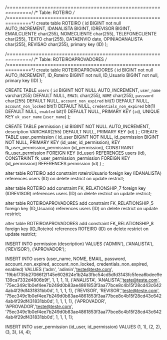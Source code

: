 
/*==============================================================*/
/* Table: ROTEIRO                                               */
/*==============================================================*/
create table ROTEIRO
(
   id                   BIGINT not null AUTO_INCREMENT,
   IDANALISTA           BIGINT,
   IDREVISOR            BIGINT,
	EMAILCLIENTE                char(255),
   NOMECLIENTE                 char(255),
   TELEFONECLIENTE             char(255),
   TEXTO                char(255),
   DATAENVIO            date,
   OPINIAOANALISTA      char(255),
    REVISAO      char(255),
   primary key (ID)
);

/*==============================================================*/
/* Table: ROTEIROAPROVADORES                                    */
/*==============================================================*/
create table ROTEIROAPROVADORES
(
   id                   BIGINT not null AUTO_INCREMENT,
   ID_Roteiro           BIGINT not null,
   ID_Usuario           BIGINT not null,
   primary key (ID)
);

CREATE TABLE `users` (
  `id` BIGINT NOT NULL AUTO_INCREMENT,
  `user_name` varchar(255) DEFAULT NULL,
  `EMAIL`                char(255),
  `NOME`                 char(255),
  `password` char(255) DEFAULT NULL,
  `account_non_expired` bit(1) DEFAULT NULL,
  `account_non_locked` bit(1) DEFAULT NULL,
  `credentials_non_expired` bit(1) DEFAULT NULL,
  `enabled` bit(1) DEFAULT NULL,
  PRIMARY KEY (`id`),
  UNIQUE KEY `uk_user_name` (`user_name`)
);

CREATE TABLE permission (
   id BIGINT NOT NULL AUTO_INCREMENT,
   description VARCHAR(255) DEFAULT NULL,
   PRIMARY KEY (id)
) ;
CREATE TABLE user_permission (
  id_user BIGINT NOT NULL,
  id_permission BIGINT NOT NULL,
  PRIMARY KEY (id_user, id_permission),
  KEY fk_user_permission_permission (id_permission),
  CONSTRAINT fk_user_permission FOREIGN KEY (id_user) REFERENCES users (id),
  CONSTRAINT fk_user_permission_permission FOREIGN KEY (id_permission) REFERENCES permission (id)
) ;




alter table ROTEIRO add constraint roteiroUsuario foreign key (IDANALISTA)
      references users (ID) on delete restrict on update restrict;
      
alter table ROTEIRO add constraint FK_RELATIONSHIP_7 foreign key (IDREVISOR)
      references users (ID) on delete restrict on update restrict;

alter table ROTEIROAPROVADORES add constraint FK_RELATIONSHIP_5 foreign key (ID_Usuario)
      references users (ID) on delete restrict on update restrict;

alter table ROTEIROAPROVADORES add constraint FK_RELATIONSHIP_8 foreign key (ID_Roteiro)
      references ROTEIRO (ID) on delete restrict on update restrict;

INSERT INTO permission (description) VALUES
  ('ADMIN'),
  ('ANALISTA'),
  ('REVISOR'),
  ('APROVADOR');

INSERT INTO users (user_name, NOME, EMAIL, password, account_non_expired, account_non_locked, credentials_non_expired, enabled) VALUES
  ('adm', 'adimin','teste@teste.com', '19bbf735b27066f2f145e602624e1b24a3fbc54cd5dfd3143fc5feea6bdee9e139ca7332d4806b9f', 1, 1, 1, 1),
  ('ANALISTA', 'ANALISTA','teste@teste.com', '75ec349c1b0ef4ee7b249d0b83ae4861853f3aa77bce8c4b15f28cd43c6424ab4f29df431831bb0d', 1, 1, 1, 1),
  ('REVISOR', 'REVISOR','teste@teste.com', '75ec349c1b0ef4ee7b249d0b83ae4861853f3aa77bce8c4b15f28cd43c6424ab4f29df431831bb0d', 1, 1, 1, 1),
  ('APROVADOR', 'APROVADOR','teste@teste.com', '75ec349c1b0ef4ee7b249d0b83ae4861853f3aa77bce8c4b15f28cd43c6424ab4f29df431831bb0d', 1, 1, 1, 1);


INSERT INTO user_permission (id_user, id_permission) VALUES 
  (1, 1), 
  (2, 2),
   (3, 3),
    (4, 4);

